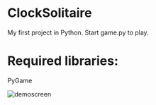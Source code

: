 # ClockSolitaire
My first project in Python. Start game.py to play.
# Required libraries:
PyGame

![demoscreen](https://github.com/devon96/ClockSolitaire/blob/master/demoscreenshot.jpg)
